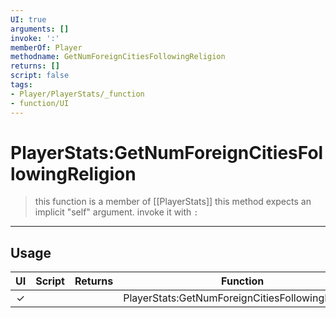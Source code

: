 ```yaml
---
UI: true
arguments: []
invoke: ':'
memberOf: Player
methodname: GetNumForeignCitiesFollowingReligion
returns: []
script: false
tags:
- Player/PlayerStats/_function
- function/UI
---
```

# PlayerStats:GetNumForeignCitiesFollowingReligion
> this function is a member of [[PlayerStats]]
> this method expects an implicit "self" argument. invoke it with `:`
-----
## Usage
|  UI | Script | Returns | Function | Arguments |
|:---:|:------:|-------:|:--------:|:---------|
|✓| ||PlayerStats:GetNumForeignCitiesFollowingReligion||
